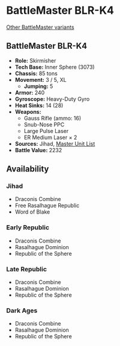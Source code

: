# BattleMaster BLR-K4

[Other BattleMaster variants](../battlemaster.md)

## BattleMaster BLR-K4
- **Role:** Skirmisher
- **Tech Base:** Inner Sphere (3073)
- **Chassis:** 85 tons
- **Movement:** 3 / 5, XL
  - **Jumping:** 5
- **Armor:** 240
- **Gyroscope:** Heavy-Duty Gyro
- **Heat Sinks:** 14 (28)
- **Weapons:**
  - Gauss Rifle (ammo: 16)
  - Snub-Nose PPC
  - Large Pulse Laser
  - ER Medium Laser × 2
- **Sources:** Jihad, [Master Unit List](http://masterunitlist.info/Unit/Details/301/battlemaster-blr-k4)
- **Battle Value:** 2232

## Availability

### Jihad
- Draconis Combine
- Free Rasalhague Republic
- Word of Blake

### Early Republic
- Draconis Combine
- Rasalhague Dominion
- Republic of the Sphere

### Late Republic
- Draconis Combine
- Rasalhague Dominion
- Republic of the Sphere

### Dark Ages
- Draconis Combine
- Rasalhague Dominion
- Republic of the Sphere

